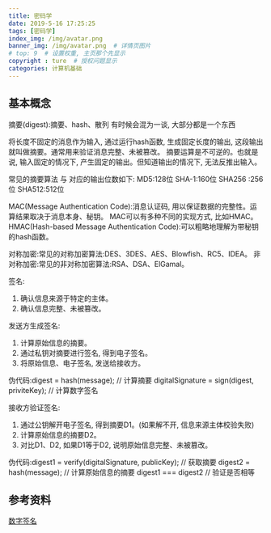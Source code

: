 ```yaml
---
title: 密码学
date: 2019-5-16 17:25:25
tags: [密码学]
index_img: /img/avatar.png
banner_img: /img/avatar.png  # 详情页图片
# top: 9  # 设置权重, 主页那个先显示
copyright : ture  # 授权问题显示
categories: 计算机基础
---
```


<!-- more -->

## 基本概念

摘要(digest):摘要、hash、散列 有时候会混为一谈, 大部分都是一个东西

将长度不固定的消息作为输入, 通过运行hash函数, 生成固定长度的输出, 这段输出就叫做摘要。通常用来验证消息完整、未被篡改。
摘要运算是不可逆的。也就是说, 输入固定的情况下, 产生固定的输出。但知道输出的情况下, 无法反推出输入。

常见的摘要算法 与 对应的输出位数如下:
MD5:128位
SHA-1:160位
SHA256 :256位
SHA512:512位

MAC(Message Authentication Code):消息认证码, 用以保证数据的完整性。运算结果取决于消息本身、秘钥。
MAC可以有多种不同的实现方式, 比如HMAC。
HMAC(Hash-based Message Authentication Code):可以粗略地理解为带秘钥的hash函数。

对称加密:常见的对称加密算法:DES、3DES、AES、Blowfish、RC5、IDEA。
非对称加密:常见的非对称加密算法:RSA、DSA、ElGamal。

签名:

1. 确认信息来源于特定的主体。
2. 确认信息完整、未被篡改。

发送方生成签名:

1. 计算原始信息的摘要。
2. 通过私钥对摘要进行签名, 得到电子签名。
3. 将原始信息、电子签名, 发送给接收方。

伪代码:digest = hash(message); // 计算摘要
digitalSignature = sign(digest, priviteKey); // 计算数字签名

接收方验证签名:

1. 通过公钥解开电子签名, 得到摘要D1。(如果解不开, 信息来源主体校验失败)
2. 计算原始信息的摘要D2。
3. 对比D1、D2, 如果D1等于D2, 说明原始信息完整、未被篡改。

伪代码:digest1 = verify(digitalSignature, publicKey); // 获取摘要
digest2 = hash(message); // 计算原始信息的摘要
digest1 === digest2 // 验证是否相等

## 参考资料
[数字签名](http://www.ruanyifeng.com/blog/2011/08/what_is_a_digital_signature.html)
